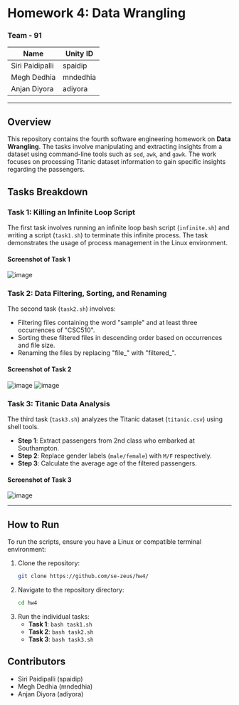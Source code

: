 # Homework 4: Data Wrangling

### Team - 91

| Name           | Unity ID   |
|----------------|------------|
| Siri Paidipalli | spaidip    |
| Megh Dedhia    | mndedhia   |
| Anjan Diyora   | adiyora    |

---

## Overview
This repository contains the fourth software engineering homework on **Data Wrangling**. The tasks involve manipulating and extracting insights from a dataset using command-line tools such as `sed`, `awk`, and `gawk`. The work focuses on processing Titanic dataset information to gain specific insights regarding the passengers.

## Tasks Breakdown

### Task 1: Killing an Infinite Loop Script
The first task involves running an infinite loop bash script (`infinite.sh`) and writing a script (`task1.sh`) to terminate this infinite process. The task demonstrates the usage of process management in the Linux environment.

#### Screenshot of Task 1
![image](https://github.com/user-attachments/assets/d02dd936-226f-4245-9b91-c3b7702d1a67)


### Task 2: Data Filtering, Sorting, and Renaming
The second task (`task2.sh`) involves:
- Filtering files containing the word "sample" and at least three occurrences of "CSC510".
- Sorting these filtered files in descending order based on occurrences and file size.
- Renaming the files by replacing "file_" with "filtered_".

#### Screenshot of Task 2
![image](https://github.com/user-attachments/assets/8d194568-17a6-4ec3-a9b9-9fbc01458aef)
![image](https://github.com/user-attachments/assets/f52f1e0b-ef62-4de9-8806-a766da07cdf0)


### Task 3: Titanic Data Analysis
The third task (`task3.sh`) analyzes the Titanic dataset (`titanic.csv`) using shell tools.
- **Step 1**: Extract passengers from 2nd class who embarked at Southampton.
- **Step 2**: Replace gender labels (`male/female`) with `M/F` respectively.
- **Step 3**: Calculate the average age of the filtered passengers.

#### Screenshot of Task 3
![image](https://github.com/user-attachments/assets/41cd73e6-8a31-4b06-9da7-d809589c3aa0)


---

## How to Run
To run the scripts, ensure you have a Linux or compatible terminal environment:
1. Clone the repository:
   ```sh
   git clone https://github.com/se-zeus/hw4/
   ```
2. Navigate to the repository directory:
   ```sh
   cd hw4
   ```
3. Run the individual tasks:
   - **Task 1**: `bash task1.sh`
   - **Task 2**: `bash task2.sh`
   - **Task 3**: `bash task3.sh`

## Contributors
- Siri Paidipalli (spaidip)
- Megh Dedhia (mndedhia)
- Anjan Diyora (adiyora)

